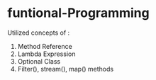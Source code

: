 # funtional-Programming

Utilized concepts of :

1. Method Reference
2. Lambda Expression
3. Optional Class
4. Filter(), stream(), map() methods
